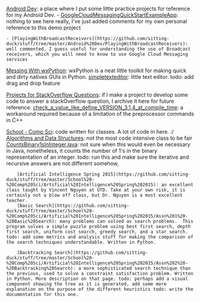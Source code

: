 [Android Dev](https://github.com/sitting-duck/stuff/tree/master/Android%20Dev): a place where I put some little practice projects for reference for my Android Dev.
	- [GoogleCloudMessagingQuickStartExampleApp](https://github.com/sitting-duck/stuff/tree/master/Android%20Dev/GoogleCloudMessagingQuickStartExampleApp/google-services): nothing to see here really, I've just added comments for my own personal reference to this demo project
	
	- [PlayingWithBroadcastReceivers](https://github.com/sitting-duck/stuff/tree/master/Android%20Dev/PlayingWithBroadcastReceivers): well commented, I guess useful for understanding the use of Broadcast receivers, which you will need to know to use Google Cloud Messaging services
	
[Messing With wxPython](https://github.com/sitting-duck/stuff/tree/master/Messing%20With%20wxPython): wxPython is a neat little toolkit for making quick and dirty natives GUIs in Python. 
	[simpletexteditor](https://github.com/sitting-duck/stuff/blob/master/Messing%20With%20wxPython/simpletexteditor.py): little text editor. todo: add drag and drop feature
	
[Projects for StackOverflow Questions](https://github.com/sitting-duck/stuff/tree/master/Projects%20for%20StackOverflow%20Questions/C%2B%2B/check_a_value_like_define_VERSION_3.1.4_at_compile_time): if I make a project to develop some code to answer a stackOverflow question, I archive it here for future reference.
	[check_a_value_like_define_VERSION_3.1.4_at_compile_time](https://github.com/sitting-duck/stuff/tree/master/Projects%20for%20StackOverflow%20Questions/C%2B%2B/check_a_value_like_define_VERSION_3.1.4_at_compile_time): a workaround required because of a limitation of the preprocessor commands in C++
	
[School - Comp Sci](https://github.com/sitting-duck/stuff/tree/master/School%20-%20Comp%20Sci): code written for classes. A lot of code in here. :/	
	[Algorithms and Data Structures](https://github.com/sitting-duck/stuff/tree/master/School%20-%20Comp%20Sci/Algorithms%20and%20Data%20Structures): not the most code intensive class to be fair
		[CountsBinary1sInInteger.java](https://github.com/sitting-duck/stuff/blob/master/School%20-%20Comp%20Sci/Algorithms%20and%20Data%20Structures/CountsBinary1sInInteger.java): not sure when this would even be necessary in Java, nonetheless, it counts the number of 1's in the binary representation of an integer.  todo: run this and make sure the iterative and recursive answers are not different somehow, 
		
		[Artificial Intelligence Spring 2015](https://github.com/sitting-duck/stuff/tree/master/School%20-%20Comp%20Sci/Artificial%20Intelligence%20Spring%202015): an excellent class taught by Vincent Nguyen at UTD. Take at your own risk, it is certainly not a blow off class, but Dr. Nguyen is a most excellent teacher.
		[Basic Search](https://github.com/sitting-duck/stuff/tree/master/School%20-%20Comp%20Sci/Artificial%20Intelligence%20Spring%202015/Assn%201%20-%20Basic%20Search): many problems can solved as search problems.  This program solves a simple puzzle problem using best first search, depth first search, uniform cost search, greedy search, and a star search. todo: add some metrics and analysis stuff for making the comparison of the search techniques understandable. Written in Python.
	
		[Backtracking Search](https://github.com/sitting-duck/stuff/tree/master/School%20-%20Comp%20Sci/Artificial%20Intelligence%20Spring%202015/Assn%202%20-%20Backtracking%20Search): a more sophisticated search technique than the previous, used to solve a constraint satisfaction problem. Written in Python. More description on that page. todo: perhaps add a visual component showing the tree as it is generated, add some more explanation on the purpose of the different heuristics todo: write the documentation for this one.
